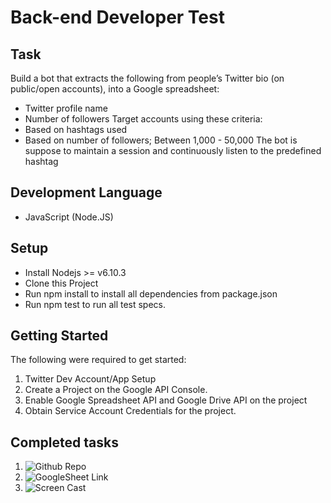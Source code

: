 # Back-end Developer Test

## Task
Build a bot that extracts the following from people’s Twitter bio (on public/open accounts), into a Google spreadsheet:
* Twitter profile name
* Number of followers
Target accounts using these criteria:
* Based on hashtags used
* Based on number of followers; Between 1,000 - 50,000
The bot is suppose to maintain a session and continuously listen to the predefined hashtag

## Development Language
* JavaScript (Node.JS)

## Setup
* Install Nodejs >= v6.10.3
* Clone this Project
* Run npm install to install all dependencies from package.json
* Run npm test to run all test specs.

## Getting Started
The following were required to get started:
1. Twitter Dev Account/App Setup
2. Create a Project on the Google API Console.
3. Enable Google Spreadsheet API and Google Drive API on the project
4. Obtain Service Account Credentials for the project.

## Completed tasks
1. ![Github Repo](https://github.com/olawolemoses/backend-test-I)
2. ![GoogleSheet Link](https://docs.google.com/spreadsheets/d/1KLbE7fZMUkKfD9vq-zhiDrmFmk2xjN3avPc7r654y24/edit#)
3. ![Screen Cast](https://youtu.be/mwBqUUtBtlE)
